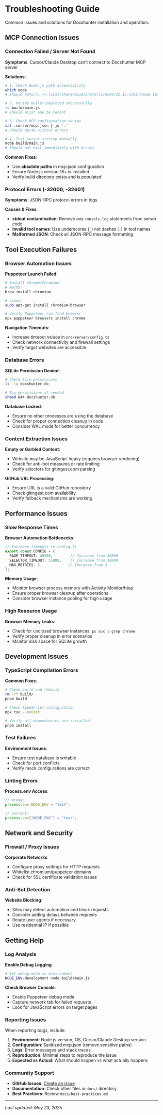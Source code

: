 # Troubleshooting Guide

Common issues and solutions for Docshunter installation and operation.

## MCP Connection Issues

### Connection Failed / Server Not Found

**Symptoms**: Cursor/Claude Desktop can't connect to Docshunter MCP server

**Solutions**:

```bash
# 1. Check Node.js path accessibility
which node
# Should return: ~/.local/share/mise/installs/node/22.15.1/bin/node (or similar)

# 2. Verify build completed successfully
ls build/main.js
# Should exist and be recent

# 3. Check MCP configuration syntax
cat .cursor/mcp.json | jq '.'
# Should parse without errors

# 4. Test server startup manually
node build/main.js
# Should not exit immediately with errors
```

**Common Fixes**:

- Use **absolute paths** in mcp.json configuration
- Ensure Node.js version 18+ is installed
- Verify build directory exists and is populated

### Protocol Errors (-32000, -32601)

**Symptoms**: JSON-RPC protocol errors in logs

**Causes & Fixes**:

- **stdout contamination**: Remove any `console.log` statements from server code
- **Invalid tool names**: Use underscores (`_`) not dashes (`-`) in tool names
- **Malformed JSON**: Check all JSON-RPC message formatting

## Tool Execution Failures

### Browser Automation Issues

**Puppeteer Launch Failed**:

```bash
# Install Chrome/Chromium
# macOS:
brew install chromium

# Linux:
sudo apt-get install chromium-browser

# Verify Puppeteer can find browser
npx puppeteer browsers install chrome
```

**Navigation Timeouts**:

- Increase timeout values in `src/server/config.ts`
- Check network connectivity and firewall settings
- Verify target websites are accessible

### Database Errors

**SQLite Permission Denied**:

```bash
# Check file permissions
ls -la docshunter.db

# Fix permissions if needed
chmod 644 docshunter.db
```

**Database Locked**:

- Ensure no other processes are using the database
- Check for proper connection cleanup in code
- Consider WAL mode for better concurrency

### Content Extraction Issues

**Empty or Garbled Content**:

- Website may be JavaScript-heavy (requires browser rendering)
- Check for anti-bot measures or rate limiting
- Verify selectors for gitingest.com parsing

**GitHub URL Processing**:

- Ensure URL is a valid GitHub repository
- Check gitingest.com availability
- Verify fallback mechanisms are working

## Performance Issues

### Slow Response Times

**Browser Automation Bottlenecks**:

```typescript
// Increase timeouts in config.ts
export const CONFIG = {
  PAGE_TIMEOUT: 45000,        // Increase from 30000
  SELECTOR_TIMEOUT: 15000,    // Increase from 10000
  MAX_RETRIES: 5,            // Increase from 3
};
```

**Memory Usage**:

- Monitor browser process memory with Activity Monitor/htop
- Ensure proper browser cleanup after operations
- Consider browser instance pooling for high usage

### High Resource Usage

**Browser Memory Leaks**:

- Check for unclosed browser instances: `ps aux | grep chrome`
- Verify proper cleanup in error scenarios
- Monitor disk space for SQLite growth

## Development Issues

### TypeScript Compilation Errors

**Common Fixes**:

```bash
# Clean build and rebuild
rm -rf build/
pnpm build

# Check TypeScript configuration
npx tsc --noEmit

# Verify all dependencies are installed
pnpm install
```

### Test Failures

**Environment Issues**:

- Ensure test database is writable
- Check for port conflicts
- Verify mock configurations are correct

### Linting Errors

**Process.env Access**:

```typescript
// Wrong:
process.env.NODE_ENV = "test";

// Correct:
process.env["NODE_ENV"] = "test";
```

## Network and Security

### Firewall / Proxy Issues

**Corporate Networks**:

- Configure proxy settings for HTTP requests
- Whitelist chromium/puppeteer domains
- Check for SSL certificate validation issues

### Anti-Bot Detection

**Website Blocking**:

- Sites may detect automation and block requests
- Consider adding delays between requests
- Rotate user agents if necessary
- Use residential IP if possible

## Getting Help

### Log Analysis

**Enable Debug Logging**:

```bash
# Set debug mode in environment
NODE_ENV=development node build/main.js
```

**Check Browser Console**:

- Enable Puppeteer debug mode
- Capture network tab for failed requests
- Look for JavaScript errors on target pages

### Reporting Issues

When reporting bugs, include:

1. **Environment**: Node.js version, OS, Cursor/Claude Desktop version
2. **Configuration**: Sanitized mcp.json (remove sensitive paths)
3. **Logs**: Error messages and stack traces
4. **Reproduction**: Minimal steps to reproduce the issue
5. **Expected vs Actual**: What should happen vs what actually happens

### Community Support

- **GitHub Issues**: [Create an issue](https://github.com/sm-moshi/docshunter/issues)
- **Documentation**: Check other files in `docs/` directory
- **Best Practices**: Review `docs/best-practices.md`

---
*Last updated: May 23, 2025*

